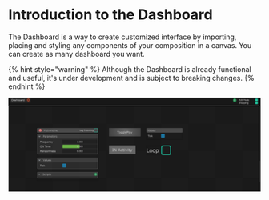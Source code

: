 # Introduction to the Dashboard

The Dashboard is a way to create customized interface by importing, placing and styling any components of your composition in a canvas. You can create as many dashboard you want.

{% hint style="warning" %}
Although the Dashboard is already functional and useful, it's under development and is subject to breaking changes.
{% endhint %}

![A rather simple and uninteresting Dashboard layout.](../.gitbook/assets/dashboard.png)

